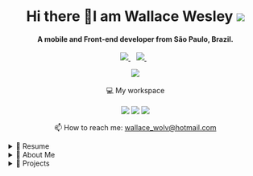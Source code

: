 

<h1 align='center'>
  Hi there 👋I am Wallace Wesley 
  <img src="https://i.pinimg.com/originals/ce/69/4f/ce694f560636dffcf42ecf40d4f2f962.gif" height="45px">
</h1>

<h4 align='center'>
  A mobile and Front-end developer from São Paulo, Brazil.
</h4>



<p align='center'>
  
  <!--<a href="https://wa.me/5518996643974?text=Olá!%20Alexandre">
    <img src="https://img.shields.io/badge/WHATSAPP-%2325D366.svg?&style=for-the-badge&logo=whatsapp&logoColor=white" />    
  </a>&nbsp;&nbsp;-->
  <a  href="https://www.linkedin.com/in/wallace-wesley-de-oliveira-91b1b612a/" target="_blank">
    <img src="https://img.shields.io/badge/linkedin-%230077B5.svg?&style=for-the-badge&logo=linkedin&logoColor=white" />
  </a>&nbsp;&nbsp;
  <a href="https://www.instagram.com/wallace_wesley/" target="_blank">
    <img src="https://img.shields.io/badge/instagram-%23E4405F.svg?&style=for-the-badge&logo=instagram&logoColor=white" />        
  </a>&nbsp;&nbsp;
  
</p>

<p align='center'>
  <a href="#"><img src="https://github-readme-stats.vercel.app/api?username=wallacewolv&show_icons=true&count_private=true&theme=dark" width="350"></a>
</p>

<p align='center'>
  💻 My workspace<br/><br/>
  <img src="https://img.shields.io/badge/windows-%230078D6.svg?&style=for-the-badge&logo=windows&logoColor=white" />
  <img src="https://img.shields.io/badge/intel-core%20i7%2006th-%230071C5.svg?&style=for-the-badge&logo=intel&logoColor=white" />
  <img src="https://img.shields.io/badge/RAM-8GB-%230071C5.svg?&style=for-the-badge&logoColor=white" />
<!--   <img src="https://img.shields.io/badge/nvidia-gtx%201650-%2376B900.svg?&style=for-the-badge&logo=nvidia&logoColor=white" /> -->
</p>



<p align='center'>
  📫 How to reach me: <a href='mailto:wallace_wolv@hotmail.com'>wallace_wolv@hotmail.com</a>
</p>

<details>
  <summary>📃 Resume</summary>


## Education

📖 **Analysis and systems development**\
📆 2020 - 2021\
📍 **UNIP Paulista** - São Paulo, Brazil

## Experience

🧑💻 **Freelance developer**\
📆 2019 - 2021\
📍 **My House** - São Paulo/SP, Brazil\
<br>
<img align="left" src="https://img.shields.io/badge/Flutter-02569B?style=for-the-badge&logo=flutter&logoColor=white" />
<img align="left" src="https://img.shields.io/badge/React-20232A?style=for-the-badge&logo=react&logoColor=61DAFB" />
<img align="left" src="https://img.shields.io/badge/Node.js-43853D?style=for-the-badge&logo=node.js&logoColor=white" />
<img align="left" src="https://img.shields.io/badge/React_Native-20232A?style=for-the-badge&logo=react&logoColor=61DAFB" />
<br>
<br>

🧑‍🏭 **CNC Programmer**\
📆 2019 - 2021\
📍 **3R Industry** - São Paulo/SP, Brazil

- Programming through software
- Spreadsheet assembly
- Design of parts
- Responsible for the operation of 2 machines

<br>

🧑‍🏭 **CNC Programmer**\
📆 2019 - 2019\
📍 **Delave Industry** - Diadema/SP, Brazil

- CNC lathe programmer, preparer and operator in the Fanuc and Mach controls (Galaxy 30 and Galaxy 15S)
- Organize machining sequences using auto CAD
- Control of measures and finishes

<br>

🧑‍🏭 **CNC Operator**\
📆 2014 - 2018\
📍 **Globo Industry** - Jambeiro/SP, Brazil

- CNC lathe programmer, preparer and operator
- Assistance in a process optimization system, reducing setup time and increasing production by 50%
- Control of measures and finishes
- Command Mazak, Fanuc, Siemens

<br>

🧑‍🏭 **CNC Turning Machine**\
📆 2011 - 2014\
📍 **MAGAP Industry** - São José dos Campos/SP, Brazil

- Operation of CNC, FANUC, Mach 9 and SIEMENS control machines
- Measurement and finishing control on small and medium sized parts
- Adjustment of parts of ferrous and non-ferrous materials
- Polishing and engraving of serial and non-serial parts
- CNC lathe programmer, preparer and operator
- Organize machining sequences using auto CAD

## Skills

<img align="left" src="https://img.shields.io/badge/Flutter-02569B?style=for-the-badge&logo=flutter&logoColor=white" />
<img align="left" src="https://img.shields.io/badge/React-20232A?style=for-the-badge&logo=react&logoColor=61DAFB" />
<img align="left" src="https://img.shields.io/badge/TypeScript-007ACC?style=for-the-badge&logo=typescript&logoColor=white" />
<img align="left" src="https://img.shields.io/badge/Node.js-43853D?style=for-the-badge&logo=node.js&logoColor=white" />
<img align="left" src="https://img.shields.io/badge/React_Native-20232A?style=for-the-badge&logo=react&logoColor=61DAFB" />
<img align="left" src="https://img.shields.io/badge/firebase-ffca28?style=for-the-badge&logo=firebase&logoColor=black" />



<!--**Programming**
<img align="right" src="https://img.shields.io/badge/Arch-1793D1?logo=arch-linux&logoColor=white" />
<img align="right" src="https://img.shields.io/badge/Fedora-294172?logo=fedora&logoColor=white" />
<img align="right" src="https://img.shields.io/badge/Debian-A81D33?logo=debian&logoColor=white" />
<img align="right" src="https://img.shields.io/badge/Ubuntu-E95420?logo=ubuntu&logoColor=white" />
<img align="right" src="https://img.shields.io/badge/Windows-0078D6?logo=windows&logoColor=white" />
-->

<br>


## SUMMARY OF MY SKILLS
- With a focus on developing projects on the **React Js**, **Node Js**, **Flutter** and **React Native** stack,
- I use these tools for **API's**, make **CRUD's**, deal with componentization and communication between Frontend and Back-end through Context API and Hooks,
- Using the **Next JS** framework, I apply SSG (render pages during build) or SSR (render on each request),
- For mobile development I use **Flutter** and **React Native** for native and high performance applications, with UX-based layouts and easy usability.
- Already with **Api Fake´s**, I perform data manipulation during development for a better rendering of data, without being static,
- All with the use of **Typescript** for better typing of the code, focusing on software quality, responsive layouts and UI.
- For documentation and design of the project I use **Figma** and the entire process of gathering requirements and features.
- As for hosting data in Web development, the relational database **SQLServer** is used, while for mobile development, **Firebase**.
- Desktop applications i use **Flutter** from version 2.0 or **C ++ (C #)**.

<br>

</details>

<details>
  <summary>📃 About Me</summary>

<br>

- Copy my json and run a run code to know about me(Javascript file format)
 
``` CSS
const aboutMe = { 
  name: 'Wallace Wesley',
  age: '27',
  education: 'Analysis and systems development at Unip',
  job: 'Programmer || Mobile Developer || Web Developer',
  company: '3R Industry Ltda',
  skills: [
    'Javascript',
    'React JS',
    'Node JS',
    'Flutter'
  ],
  hobbys: [
    'Games',
    'Play guitar',
    'Thinking games,'
  ],
  description : 'Fascinated by cryptography and technology, I found in   programming a way to demonstrate my creativity.'
};

console.log(aboutMe);

```
</details>

<details>
  <summary>📃 Projects</summary>

<br>
  
_**Move it you**_ - Web application _**(React JS)**_ using pomodoro technique and exercises.
<br>
<p align="left"><img src="./move_it_you.png" height="90px"/></p>
<p>Link to <a href="https://moveityou.vercel.app/" target="_blank">https://moveityou.vercel.app/</a></p>

<br>

_**DtMoney**_ - Web application _**(Next JS)**_ to control finances.
<br>
<p align="left"><img src="./dt_money.png" height="90px"/></p>
<p>Link to <a href="https://dtmoney-beryl.vercel.app/" target="_blank">https://dtmoney-beryl.vercel.app/</a></p>

<br>
</details>
